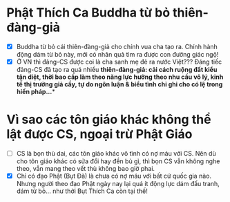# Phật Thích Ca Buddha **từ bỏ thiên-đàng-giả**
- [x] Buddha từ bỏ cái thiên-đàng-giả cho chính vua cha tạo ra. Chính hành động dám từ bỏ này, mới có nhân quả tìm ra được con đường giác ngộ!
- [x] Ở VN thì đảng-CS được coi là cha sanh mẹ đẻ ra nước Việt??? Đáng tiếc đảng-CS đã tạo ra quá nhiều **thiên-đàng-giả: cải cách ruộng đất kiểu tận diệt, thời bao cấp làm theo năng lực hưởng theo nhu cầu vô lý, kinh tế thị trường giả cầy, tự do ngôn luận & biểu tình chỉ ghi cho có lệ trong hiến pháp...***

# Vì sao các tôn giáo khác không thể lật được CS, ngoại trừ Phật Giáo
- [ ] CS là bọn thù dai, các tôn giáo khác vô tình có nợ máu với CS. Nên dù cho tôn giáo khác có sửa đổi hay đền bù gì, thì bọn CS vẫn không nghe theo, vẫn mang theo vết thù không bao giờ phai.
- [x] Chỉ có đạo Phật (Bụt Đà) là chưa có nợ máu với bất cứ quốc gia nào. Nhưng người theo đạo Phật ngày nay lại quá ít động lực dám đấu tranh, dám từ bỏ... như thời Bụt Thích Ca còn tại thế!
